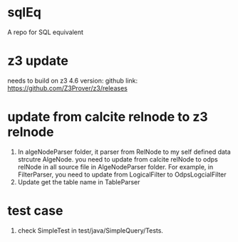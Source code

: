 # sqlEq
A repo for SQL equivalent

# z3 update
needs to build on z3 4.6 version:
github link: https://github.com/Z3Prover/z3/releases

# update from calcite relnode to z3 relnode
1. In algeNodeParser folder, it parser from RelNode to my self defined data strcutre AlgeNode.
   you need to update from calcite relNode to odps relNode in all source file in AlgeNodeParser folder.
   For example, in FilterParser, you need to update from LogicalFilter to OdpsLogcialFilter
2. Update get the table name in TableParser

# test case
1. check SimpleTest in test/java/SimpleQuery/Tests.
